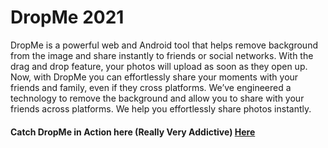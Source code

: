 # DropMe 2021
DropMe is a powerful web and Android tool that helps remove background from the image and share instantly to friends or social networks. With the drag and drop feature, your photos will upload as soon as they open up. Now, with DropMe you can effortlessly share your moments with your friends and family, even if they cross platforms.
We’ve engineered a technology to remove the background and allow you to share with your friends across platforms. We help you effortlessly share photos instantly.
#### Catch DropMe in Action here (Really Very Addictive) [Here](https://drive.google.com/file/d/1fF_K1Jatb2j7eEBeki1G9OfviEbmHC9X/view?usp=sharing)
